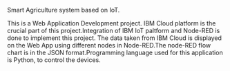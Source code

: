 

Smart Agriculture system based on IoT.


This is a Web Application Development project. IBM Cloud platform is the crucial part of this project.Integration of IBM IoT paltform and Node-RED is done to implement this project. The data taken from IBM Cloud is displayed on the Web App using different nodes in Node-RED.The node-RED flow chart is in the JSON format.Programming language used for this application is Python, to control the devices.
